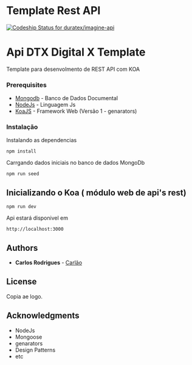 # Template Rest API 

[ ![Codeship Status for duratex/imagine-api](https://app.codeship.com/projects/06ed90e0-59e7-0135-ec1c-6a965d097a57/status?branch=master)](https://app.codeship.com/projects/237036)

# Api DTX Digital X Template

Template para desenvolmento de REST API com KOA

### Prerequisites

* [Mongodb](https://www.mongodb.com/) - Banco de Dados Documental
* [NodeJs](https://nodejs.org/) - Linguagem Js
* [KoaJS](http://koajs.com/) - Framework Web (Versão 1 - genarators)

### Instalação

Instalando as dependencias
```
npm install
```

Carrgando dados iniciais no banco de dados MongoDb
```
npm run seed
```

## Inicializando o Koa ( módulo web de api's rest)

```
npm run dev
```


Api estará disponivel em 

```
http://localhost:3000
```

## Authors

* **Carlos Rodrigues** - [Carlão](https://github.com/carlosrodriguesjunior)

## License

Copia ae logo.

## Acknowledgments

* NodeJs
* Mongoose
* genarators
* Design Patterns
* etc